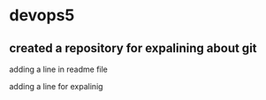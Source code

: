 # devops5
## created a repository for expalining about git

adding a line in readme file

adding a line for expalinig
